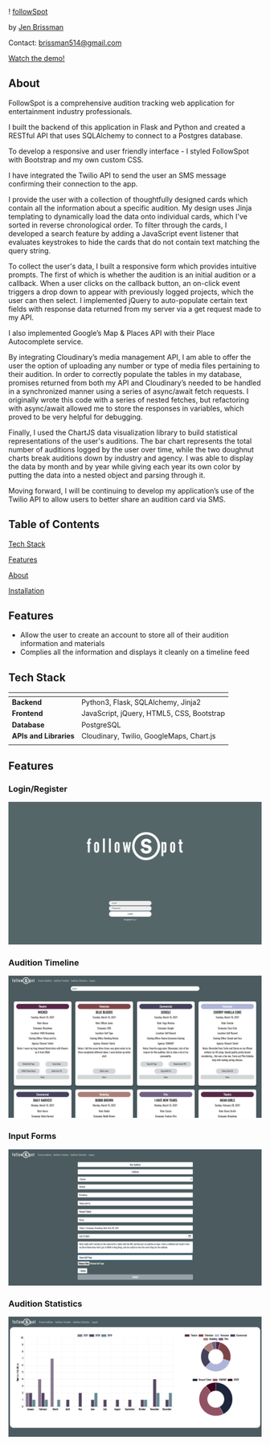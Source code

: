 ! [followSpot](static/img/SmallLogo.png "followSpot")

by [Jen Brissman](https://www.linkedin.com/in/jenbrissman/)

Contact: [brissman514@gmail.com](mailto:brissman514@gmail.com?subject=[GitHub]%20FollowSpot)

[Watch the demo!](https://youtu.be/vTcIRON-Vrg)

About
------
FollowSpot is a comprehensive audition tracking web application for entertainment industry professionals.

I built the backend of this application in Flask and Python and created a RESTful API that uses SQLAlchemy to connect to a Postgres database. 

To develop a responsive and user friendly interface -  I styled FollowSpot with Bootstrap and my own custom CSS.

I have integrated the Twilio API to send the user an SMS message confirming their connection to the app. 

I provide the user with a collection of thoughtfully designed cards which contain all the information about a specific audition. My design uses Jinja templating to dynamically load the data onto individual cards, which I've sorted in reverse chronological order. To filter through the cards, I developed a search feature by adding a JavaScript event listener that evaluates keystrokes to hide the cards that do not contain text matching the query string. 

To collect the user's data, I built a responsive form which provides intuitive prompts. The first of which is whether the audition is an initial audition or a callback.
When a user clicks on the callback button, an on-click event triggers a drop down to appear with previously logged projects, which the user can then select. I implemented jQuery to auto-populate certain text fields with response data returned from my server via a get request made to my API. 

I also implemented Google’s Map & Places API with their Place Autocomplete service.

By integrating Cloudinary’s media management API, I am able to offer the user the option of uploading any number or type of media files pertaining to their audition. In order to correctly populate the tables in my database, promises returned from both my API and Cloudinary’s needed to be handled in a synchronized manner using a series of async/await fetch requests. I originally wrote this code with a series of nested fetches, but refactoring with async/await allowed me to store the responses in variables, which proved to be very helpful for debugging.

Finally, I used the ChartJS data visualization library to build statistical representations of the user's auditions. The bar chart represents the total number of auditions logged by the user over time, while the two doughnut charts break auditions down by industry and agency. I was able to display the data by month and by year while giving each year its own color by putting the data into a nested object and parsing through it. 

Moving forward, I will be continuing to develop my application’s use of the Twilio API to allow users to better share an audition card via SMS.


Table of Contents
------
[Tech Stack](#tech-stack)

[Features](#features)

[About](#about)

[Installation](#installation)

## Features
- Allow the user to create an account to store all of their audition information and materials
- Complies all the information and displays it cleanly on a timeline feed

Tech Stack
------
| <!-- -->    | <!-- -->    |
|:-------------|:-------------|
| **Backend**             | Python3, Flask, SQLAlchemy, Jinja2 |
| **Frontend**            | JavaScript, jQuery, HTML5, CSS, Bootstrap |
| **Database**            | PostgreSQL |
| **APIs and Libraries**  | Cloudinary, Twilio, GoogleMaps, Chart.js |
| <!-- -->    | <!-- -->    |


Features
------

### Login/Register
![Home/Login](static/img/Home.png)

### Audition Timeline
![View auditions on conveniently designed cards](static/img/Audition.png)

### Input Forms
![Log and track all of your audition information](static/img/Input.png)

### Audition Statistics
![View your audition statistics conveniently and dynamically displayed](static/img/Charts.png)